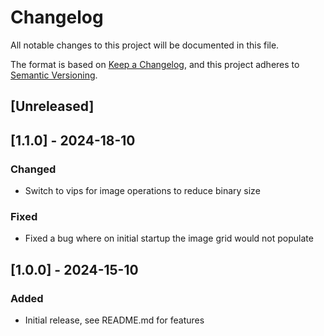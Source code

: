 # Changelog
All notable changes to this project will be documented in this file.

The format is based on [Keep a Changelog](https://keepachangelog.com/en/1.0.0/),
and this project adheres to [Semantic Versioning](https://semver.org/spec/v2.0.0.html).

## [Unreleased]

## [1.1.0] - 2024-18-10

### Changed
- Switch to vips for image operations to reduce binary size

### Fixed
- Fixed a bug where on initial startup the image grid would not populate

## [1.0.0] - 2024-15-10

### Added
- Initial release, see README.md for features
